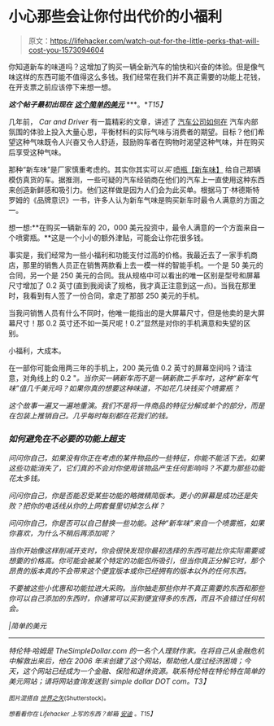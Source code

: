 # 小心那些会让你付出代价的小福利

> 原文：<https://lifehacker.com/watch-out-for-the-little-perks-that-will-cost-you-1573094604>

你知道新车的味道吗？这增加了购买一辆全新汽车的愉快和兴奋的体验。但是像气味这样的东西可能不值得这么多钱。我们经常在我们并不真正需要的功能上花钱，在开支票之前应该停下来想一想。



***这个帖子最初出现在*** [***这个简单的美元***](http://www.thesimpledollar.com/the-little-perks-you-pay-big-for-that-new-car-smell-for-example/) ***。**T15】*

几年前， *Car and Driver* 有一篇精彩的文章，讲述了 [汽车公司如何在](http://www.caranddriver.com/features/secrets-of-that-new-car-smell) 汽车内部氛围的体验上投入大量心思，平衡材料的实际气味与消费者的期望。目标？他们希望这种气味既令人兴奋又令人舒适，鼓励购车者在购物时渴望这种气味，并在购买后享受这种气味。

那种“新车味”是厂家慎重考虑的。其实你其实可以*买* [喷瓶【新车味】](http://www.chemicalguys.com/Chemical_Guys_AIR_101_16_New_Car_Smell_p/air_101_16.htm) 给自己那辆模仿真货的车。据推测，一些可疑的汽车经销商在他们的汽车上一直使用这种东西来创造新鲜感和吸引力。他们这样做是因为人们会为此买单。根据马丁·林德斯特罗姆的《品牌意识》一书，许多人认为新车气味是购买新车时最令人满意的方面之一。

想一想:**在购买一辆新车的 20，000 美元投资中，最令人满意的一个方面来自一个喷雾瓶。**这是一个小小的额外津贴，可能会让你花很多钱。

事实是，我们经常为一些小福利和功能支付过高的价格。我最近去了一家手机商店，那里的销售人员正在销售两款看上去一模一样的智能手机。一个是 50 美元的合同，另一个是 250 美元的合同。我从规格中可以看出的唯一区别是型号和屏幕尺寸增加了 0.2 英寸(直到我阅读了规格，我才真正注意到这一点)。当我在那里时，我看到有人签了一份合同，拿走了那部 250 美元的手机。

当我问销售人员有什么不同时，他唯一能指出的是大屏幕尺寸，但是他卖的是大屏幕尺寸！那 0.2 英寸还不如一英尺呢！0.2”显然是对你的手机满意和失望的区别。

小福利，大成本。

在一部你可能会用两三年的手机上，200 美元值 0.2 英寸的屏幕空间吗？请注意，对角线上的 0.2 "*。当你买一辆新车而不是一辆新款二手车时，这种“新车气味”值几千美元吗？如果你真的想要这种味道，不如花几块钱买个喷雾瓶？*

*这个故事一遍又一遍地重演。我们不是将一件商品的特征分解成单个的部分，而是在包装上推销自己。几乎每时每刻都在花我们的钱。*

### *如何避免在不必要的功能上超支*

*问问你自己，如果没有你正在考虑的某件物品的一些特征，你能不能活下去。如果这些功能消失了，它们真的不会对你使用该物品产生任何影响吗？不要为那些功能花太多钱。*

*问问你自己，你是否能忍受某些功能的略微精简版本。更小的屏幕是成功还是失败？把你的电话线从你的上网套餐里切掉怎么样？*

*问问你自己，你是否可以自己替换一些功能。这种“新车味”来自一个喷雾瓶，如果你喜欢，为什么不稍后再添加呢？*

*当你开始像这样削减开支时，你会很快发现你最初选择的东西可能比你实际需要或想要的价格高。你可能会被某个特定的功能包所吸引，但当你真正分解它时，那个昂贵的版本真的不会带来这个便宜版本或你已经拥有的版本以外的任何东西。*

*不要被这些小优惠和功能拉进大采购。当你抽走那些你并不真正需要的东西和那些你可以自己添加的东西时，你通常可以买到便宜得多的东西，而且不会错过任何机会。*

*|简单的美元*

* * *

*特伦特·哈姆是 TheSimpleDollar.com 的一名个人理财作家。在将自己从金融危机中解救出来后，他在 2006 年末创建了这个网站，帮助他人度过经济困境；今天，这个网站已经成为一个金融、保险和退休资源。联系特伦特在特伦特在简单的美元网站；请将网站查询发送到 simple dollar DOT com。T3】*

*<small>*图片混搭自*</small> [<small>*世界之矢*</small>](http://www.shutterstock.com/pic.mhtml?id=184848347&src=id)<small>*(Shutterstock)。*</small>*

*<small>*想看看你在 Lifehacker 上写的东西？邮箱*</small> [<small>*安迪*</small>](mailto:andy@lifehacker.com) <small>*。*T15】</small>*